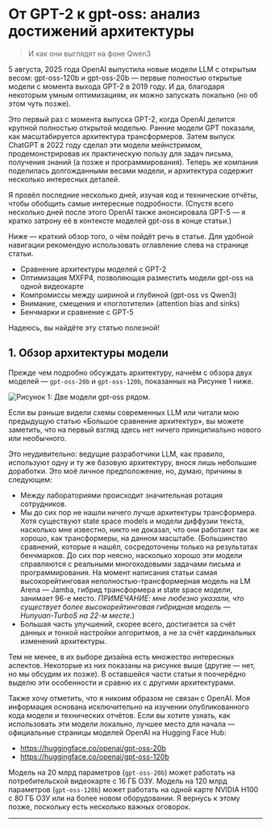 # От GPT-2 к gpt-oss: анализ достижений архитектуры

> И как они выглядят на фоне Qwen3

5 августа, 2025 года OpenAI выпустила новые модели LLM с открытым весом: gpt-oss-120b и gpt-oss-20b — первые полностью открытые модели с момента выхода GPT-2 в 2019 году. И да, благодаря некоторым умным оптимизациям, их можно запускать локально (но об этом чуть позже).

Это первый раз с момента выпуска GPT-2, когда OpenAI делится крупной полностью открытой моделью. Ранние модели GPT показали, как масштабируется архитектура трансформеров. Затем выпуск ChatGPT в 2022 году сделал эти модели мейнстримом, продемонстрировав их практическую пользу для задач письма, получения знаний (а позже и программирования). Теперь же компания поделилась долгожданными весами модели, и архитектура содержит несколько интересных деталей.

Я провёл последние несколько дней, изучая код и технические отчёты, чтобы обобщить самые интересные подробности. (Спустя всего несколько дней после этого OpenAI также анонсировала GPT-5 — я кратко затрону её в контексте моделей gpt-oss в конце статьи.)

Ниже — краткий обзор того, о чём пойдёт речь в статье. Для удобной навигации рекомендую использовать оглавление слева на странице статьи.

- Сравнение архитектуры моделей с GPT-2  
- Оптимизация MXFP4, позволяющая разместить модели gpt-oss на одной видеокарте  
- Компромиссы между шириной и глубиной (gpt-oss vs Qwen3)  
- Внимание, смещения и «поглотители» (attention bias and sinks)  
- Бенчмарки и сравнение с GPT-5  

Надеюсь, вы найдёте эту статью полезной!

## 1. Обзор архитектуры модели

Прежде чем подробно обсуждать архитектуру, начнём с обзора двух моделей — `gpt-oss-20b` и `gpt-oss-120b`, показанных на Рисунке 1 ниже.

![Рисунок 1: Две модели gpt-oss рядом.](https://raw.githubusercontent.com/Verbasik/Weekly-arXiv-ML-AI-Research-Review/refs/heads/develop/2025/week-39-40/assets/Figure-01.png)

Если вы раньше видели схемы современных LLM или читали мою предыдущую статью «Большое сравнение архитектур», вы можете заметить, что на первый взгляд здесь нет ничего принципиально нового или необычного.

Это неудивительно: ведущие разработчики LLM, как правило, используют одну и ту же базовую архитектуру, внося лишь небольшие доработки. Это моё личное предположение, но, думаю, причины в следующем:

- Между лабораториями происходит значительная ротация сотрудников.
- Мы до сих пор не нашли ничего лучше архитектуры трансформера. Хотя существуют state space models и модели диффузии текста, насколько мне известно, никто не доказал, что они работают так же хорошо, как трансформеры, на данном масштабе. (Большинство сравнений, которые я нашёл, сосредоточены только на результатах бенчмарков. До сих пор неясно, насколько хорошо эти модели справляются с реальными многоходовыми задачами письма и программирования. На момент написания статьи самая высокорейтинговая неполностью-трансформерная модель на LM Arena — Jamba, гибрид трансформера и state space модели, занимает 96-е место. *ПРИМЕЧАНИЕ: мне любезно указали, что существует более высокорейтинговая гибридная модель — Hunyuan-TurboS на 22-м месте.*)
- Большая часть улучшений, скорее всего, достигается за счёт данных и тонкой настройки алгоритмов, а не за счёт кардинальных изменений архитектуры.

Тем не менее, в их выборе дизайна есть множество интересных аспектов. Некоторые из них показаны на рисунке выше (другие — нет, но мы обсудим их позже). В оставшейся части статьи я поочерёдно выделю эти особенности и сравню их с другими архитектурами.

Также хочу отметить, что я никоим образом не связан с OpenAI. Моя информация основана исключительно на изучении опубликованного кода модели и технических отчётов. Если вы хотите узнать, как использовать эти модели локально, лучшее место для начала — официальные страницы моделей OpenAI на Hugging Face Hub:

- https://huggingface.co/openai/gpt-oss-20b
- https://huggingface.co/openai/gpt-oss-120b

Модель на 20 млрд параметров (`gpt-oss-20b`) может работать на потребительской видеокарте с 16 ГБ ОЗУ. Модель на 120 млрд параметров (`gpt-oss-120b`) может работать на одной карте NVIDIA H100 с 80 ГБ ОЗУ или на более новом оборудовании. Я вернусь к этому позже, поскольку есть несколько важных оговорок.

---